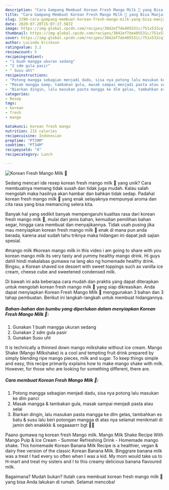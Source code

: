 ```yaml
---
description: "Cara Gampang Membuat Korean Fresh Mango Milk 🍧 yang Bisa Manjain Lidah"
title: "Cara Gampang Membuat Korean Fresh Mango Milk 🍧 yang Bisa Manjain Lidah"
slug: 2290-cara-gampang-membuat-korean-fresh-mango-milk-yang-bisa-manjain-lidah
date: 2020-07-20T15:07:27.587Z
image: https://img-global.cpcdn.com/recipes/3042ef7de405531c/751x532cq70/korean-fresh-mango-milk-🍧-foto-resep-utama.jpg
thumbnail: https://img-global.cpcdn.com/recipes/3042ef7de405531c/751x532cq70/korean-fresh-mango-milk-🍧-foto-resep-utama.jpg
cover: https://img-global.cpcdn.com/recipes/3042ef7de405531c/751x532cq70/korean-fresh-mango-milk-🍧-foto-resep-utama.jpg
author: Lucinda Erickson
ratingvalue: 3.2
reviewcount: 5
recipeingredient:
- "1 buah mangga ukuran sedang"
- "2 sdm gula pasir"
- " Susu uht"
recipeinstructions:
- "Potong mangga sebagian menjadi dadu, sisa nya potong lalu masukan ke dlm panci"
- "Masak mangga &amp; tambakan gula, masak sampai menjadi pasta atau selai"
- "Biarkan dingin, lalu masukan pasta mangga ke dlm gelas, tambahkan es batu &amp; susu lalu beri potongan mangga di atas nya selamat menikmati di jamin deh enakkkk &amp; segaaaarrr bgt 🤤🤭"
categories:
- Resep
tags:
- korean
- fresh
- mango

katakunci: korean fresh mango 
nutrition: 215 calories
recipecuisine: Indonesian
preptime: "PT39M"
cooktime: "PT34M"
recipeyield: "4"
recipecategory: Lunch

---
```



![Korean Fresh Mango Milk 🍧](https://img-global.cpcdn.com/recipes/3042ef7de405531c/751x532cq70/korean-fresh-mango-milk-🍧-foto-resep-utama.jpg)

Sedang mencari ide resep korean fresh mango milk 🍧 yang unik? Cara membuatnya memang tidak susah dan tidak juga mudah. Kalau salah mengolah maka hasilnya akan hambar dan bahkan tidak sedap. Padahal korean fresh mango milk 🍧 yang enak selayaknya mempunyai aroma dan cita rasa yang bisa memancing selera kita.

Banyak hal yang sedikit banyak mempengaruhi kualitas rasa dari korean fresh mango milk 🍧, mulai dari jenis bahan, kemudian pemilihan bahan segar, hingga cara membuat dan menyajikannya. Tidak usah pusing jika mau menyiapkan korean fresh mango milk 🍧 enak di mana pun anda berada, karena asal sudah tahu triknya maka hidangan ini dapat jadi sajian spesial.

#mango milk #korean mango milk in this video i am going to share with you korean mango milk its very tasty and yummy healthy mango drink. Hi guys dahil hindi makalabas gumawa na lang ako ng homemade healthy drink. Bingsu, a Korean shaved ice dessert with sweet toppings such as vanilla ice cream, cheese cube and sweetened condensed milk.


Di bawah ini ada beberapa cara mudah dan praktis yang dapat diterapkan untuk mengolah korean fresh mango milk 🍧 yang siap dikreasikan. Anda dapat menyiapkan Korean Fresh Mango Milk 🍧 menggunakan 3 bahan dan 3 tahap pembuatan. Berikut ini langkah-langkah untuk membuat hidangannya.

<!--inarticleads1-->

##### Bahan-bahan dan bumbu yang diperlukan dalam menyiapkan Korean Fresh Mango Milk 🍧:

1. Gunakan 1 buah mangga ukuran sedang
1. Gunakan 2 sdm gula pasir
1. Gunakan  Susu uht


It is technically a thinned down mango milkshake without ice cream. Mango Shake (Mango Milkshake) is a cool and tempting fruit drink prepared by simply blending ripe mango pieces, milk and sugar. To keep things simple and easy, this recipe primarily explains how to make mango shake with milk. However, for those who are looking for something different, there are. 

<!--inarticleads2-->

##### Cara membuat Korean Fresh Mango Milk 🍧:

1. Potong mangga sebagian menjadi dadu, sisa nya potong lalu masukan ke dlm panci
1. Masak mangga &amp; tambakan gula, masak sampai menjadi pasta atau selai
1. Biarkan dingin, lalu masukan pasta mangga ke dlm gelas, tambahkan es batu &amp; susu lalu beri potongan mangga di atas nya selamat menikmati di jamin deh enakkkk &amp; segaaaarrr bgt 🤤🤭


Paano gumawa ng korean fresh Mango milk. Mango Milk Shake Recipe With Mango Pulp &amp; Ice Cream - Summer Refreshing Drink - Homemade mango shake. This homemade Korean Banana Milk Recipe is a healthier, vegan &amp; dairy free version of the classic Korean Banana Milk. Binggrare banana milk was a treat I had every so often when I was a kid. My mom would take us to H-mart and treat my sisters and I to this creamy delicious banana flavoured milk. 

Bagaimana? Mudah bukan? Itulah cara membuat korean fresh mango milk 🍧 yang bisa Anda lakukan di rumah. Selamat mencoba!

